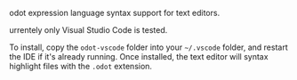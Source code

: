 odot expression language syntax support for text editors.

urrentely only Visual Studio Code is tested.

To install, copy the `odot-vscode` folder into your `~/.vscode` folder, and restart the IDE if it's already running.
Once installed, the text editor will syntax highlight files with the `.odot` extension.
